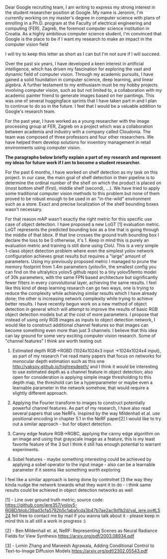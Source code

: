 Dear Google recruiting team,
I am writing to express my strong interest in the student researcher position at Google. My name is Jeronim, I'm currently working on my master's degree in computer science with plans of enrolling in a Ph.D. program at the Faculty of electrical engineering and computing (FER), Zagreb, the foremost computer science institution in Croatia. As a highly ambitious computer science student, I'm convinced that Google is the place to be if I want my research to make an impact in the computer vision field

I will try to keep this letter as short as I can but I'm not sure if I will succeed.

Over the past six years, I have developed a keen interest in artificial intelligence, which has driven my fascination for exploring the vast and dynamic field of computer vision. Through my academic pursuits, I have gained a solid foundation in computer science, deep learning, and linear algebra. A further testament to my enthusiasm must be my hobby projects involving computer vision, such as but not limited to, a collaboration with my academic painter friend to generate images based on her paintings. This was one of several huggingface sprints that I have taken part in and I plan to continue to do so in the future. I feel that I would be a valuable addition to Google's research team.  

For the past year, I have worked as a young researcher with the image processing group at FER, Zagreb on a project which was a collaboration between academia and industry with a company called Cloudonia. The team was composed of three professors and four other researchers. We have helped them develop solutions for inventory management in retail environments using computer vision.


**The paragraphs below briefly explain a part of my research and represent my ideas for future work if I am to become a student researcher.**

For the past 6 months, I have worked on shelf detection as my task on this project. In our case, the main goal of shelf detection in their pipeline is to determine the ordinal number of the shelf on which the product is placed on (most bottom shelf (first), middle shelf (second), ...). We have tried to apply some traditional computer vision methods to this problem but none of them proved to be robust enough to be used in an "in-the-wild" environment such as a store. Exact and precise localization of the shelf bounding boxes wasn't necessary.

For that reason mAP wasn't exactly the right metric for this specific use case of object detection. I have proposed a new LoGT [1] evaluation metric. LoGT represents the predicted bounding box as a line that is going through the middle of that bbox. If that line crosses the ground truth bounding box I declare the loss to be 0 otherwise, it's 1. Keep in mind this is purely an evaluation metric and training is still done using CIoU.
This is a very simple 1-class object detection problem where even the simplest yolov network configuration achieves great results but requires a "large" amount of parameters.
Using my previously proposed metric I managed to prune the memory footprint from 1.4m parameters (yolov5n, the smallest config you can find on the ultralytics yolov5 github repo) to a tiny yolov5femto model of 30k parameters, with the same FPN based architecture but significantly fewer filters in every convolutional layer, achieving the same results.
I feel like this kind of deep learning research can go two ways, one is trying to reduce the complexity while achieving similar results which I have already done; the other is increasing network complexity while trying to achieve better results.
I have recently begun work on a new method of object detection in general which will attempt to improve the results of basic RGB object detection models but at the cost of more parameters. I propose that instead of using only RGB images as inputs to object detection network, I would like to construct additional channel features so that images can become something even more than just 3 channels. I believe that this idea can lay ground for some very exciting computer vision research. Some of "channel features" I think are worth testing out:

1. Estimated depth RGB->RGBD (1024x1024x3 input ->1024x1024x4 input), as part of my research I've read many papers that focus on networks for monocular depth estimation such as this one http://yaksoy.github.io/highresdepth/ and I think it would be interesting to use estimated depth as a channel feature in object detection; also open for consideration is applying simple image thresholding to this depth map, the threshold can be a hyperparameter or maybe even a learnable parameter in the network somehow, that would require a slightly different approach.

2. Applying the Fourier transform to images to construct potentially powerful channel features. As part of my research, I have also read several papers that use NeRFs. Inspired by the way Mildenhall et al. use positional encoding in chapter 5.1 in the NeRF paper[2] I would like to try out a similar approach - but for object detection.

3. Canny edge feature RGB->RGBC, applying the canny edge algorithm on an image and using that grayscale image as a feature, this is my least favorite feature of the 3 but I think it still has enough potential to warrant experiments.

4. Sobel features - maybe something interesting could be achieved by applying a sobel operator to the input image - also can be a learnable parameter if it seems like something worth exploring


I feel like a similar approach is being done by controlnet [3 the way they kinda nudge the network towards what they want it to do - i think same results could be achieved in object detection networks as well

[1] - Line over ground truth metric; source code: https://github.com/jere357/yolov5-RGBD/blob/39ad3cfa5782b5c1aba1cda3b47b7ae2ac9d1b2d/val_jere.py#L524 fell free to contact me by mail if you wanna talk about it - please keep in mind this is all still a work in progress :)

[2] - Ben Mildenhall et. al, NeRF: Representing Scenes as Neural Radiance Fields for View Synthesis https://arxiv.org/pdf/2003.08934.pdf

[3] - Lvmin Zhang and Maneesh Agrawala, Adding Conditional Control to Text-to-Image Diffusion Models https://arxiv.org/pdf/2302.05543.pdf
